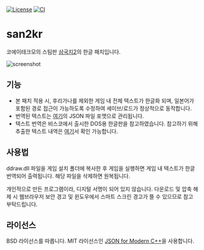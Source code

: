 [![License](https://img.shields.io/badge/License-BSD%202--Clause-orange.svg)](https://opensource.org/licenses/BSD-2-Clause)
[![CI](https://github.com/leejeonghun/san2kr/actions/workflows/main.yml/badge.svg)](https://github.com/leejeonghun/san2kr/actions/workflows/main.yml)
# san2kr


코에이테크모의 스팀판 [삼국지2](https://store.steampowered.com/app/521690/Romance_of_the_Three_Kingdoms_II/)의 한글 패치입니다.

![screenshot](https://github.com/leejeonghun/san2kr/assets/11531985/f6341895-d19c-4843-93da-5101d80598cc)


## 기능

* 본 패치 적용 시, 후리가나를 제외한 게임 내 전체 텍스트가 한글화 되며, 일본어가 포함된 경로 접근이 가능하도록 수정하여 세이브/로드가 정상적으로 동작합니다. 
* 번역된 텍스트는 [여기](https://github.com/leejeonghun/san2kr/tree/main/translate)의 JSON 파일 포맷으로 관리됩니다.
* 텍스트 번역은 비스코에서 출시한 DOS용 한글판을 참고하였습니다. 참고하기 위해 추출한 텍스트 내역은 [여기](https://github.com/leejeonghun/san2kr/tree/main/reference)서 확인 가능합니다.


## 사용법

ddraw.dll 파일을 게임 설치 폴더에 복사한 후 게임을 실행하면 게임 내 텍스트가 한글 번역되어 출력됩니다.
해당 파일을 삭제하면 원복됩니다.

개인적으로 만든 프로그램이라, 디지털 서명이 되어 있지 않습니다. 다운로드 및 압축 해제 시 웹브라우저 보안 경고 및 윈도우에서 스마트 스크린 경고가 뜰 수 있으므로 참고 부탁드립니다.


## 라이선스

BSD 라이선스를 따릅니다. MIT 라이선스인 [JSON for Modern C++](https://github.com/nlohmann/json)을 사용합니다.
